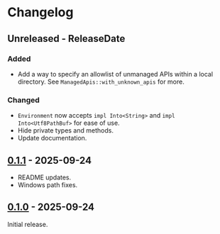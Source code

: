 # Changelog

<!-- next-header -->
## Unreleased - ReleaseDate

### Added

- Add a way to specify an allowlist of unmanaged APIs within a local directory. See `ManagedApis::with_unknown_apis` for more.

### Changed

- `Environment` now accepts `impl Into<String>` and `impl Into<Utf8PathBuf>` for ease of use.
- Hide private types and methods.
- Update documentation.

## [0.1.1] - 2025-09-24

- README updates.
- Windows path fixes.

## [0.1.0] - 2025-09-24

Initial release.

<!-- next-url -->
[0.1.1]: https://github.com/oxidecomputer/dropshot-api-manager/releases/tag/dropshot-api-manager-0.1.1
[0.1.0]: https://github.com/oxidecomputer/dropshot-api-manager/releases/tag/dropshot-api-manager-0.1.0
